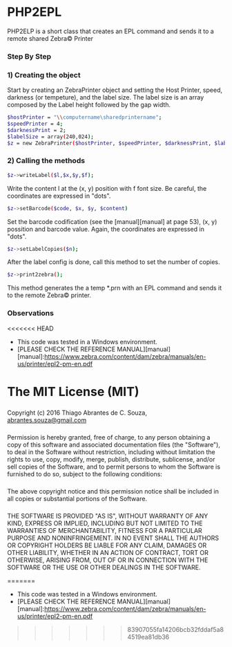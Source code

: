 # PHP2EPL

PHP2ELP is a short class that creates an EPL command and sends it to a remote shared Zebra© Printer

### Step By Step

### 1) Creating the object
Start by creating an ZebraPrinter object and setting the Host Printer,
speed, darkness (or tempeture), and the label size. The label size is an array composed by the Label height followed by the gap
width.

```sh
$hostPrinter = "\\computername\sharedprintername";
$speedPrinter = 4;
$darknessPrint = 2;
$labelSize = array(240,024);
$z = new ZebraPrinter($hostPrinter, $speedPrinter, $darknessPrint, $labelSize);
```

### 2) Calling the methods
```sh
$z->writeLabel($l,$x,$y,$f);
```
Write the content l at the (x, y) position with f font size. Be careful, the coordinates are expressed in "dots".

```sh
$z->setBarcode($code, $x, $y, $content)
```
Set the barcode codification (see the [manual][manual] at page 53), (x, y) possition and barcode value. Again, the coordinates are expressed in "dots".

```sh
$z->setLabelCopies($n);
```
After the label config is done, call this method to set the number of copies.  

```sh
$z->print2zebra();
```
This method generates the a temp *.prn with an EPL command and sends it to the remote Zebra© printer.


### Observations 
<<<<<<< HEAD

 - This code was tested in a Windows environment.
 - [PLEASE CHECK THE REFERENCE MANUAL][manual]
 [manual]:https://www.zebra.com/content/dam/zebra/manuals/en-us/printer/epl2-pm-en.pdf

 ###
 
 
# The MIT License (MIT)
###
Copyright (c) 2016  Thiago Abrantes de C. Souza, <abrantes.souza@gmail.com>
###
Permission is hereby granted, free of charge, to any person obtaining a copy of
this software and associated documentation files (the "Software"), to deal in
the Software without restriction, including without limitation the rights to
use, copy, modify, merge, publish, distribute, sublicense, and/or sell copies of
the Software, and to permit persons to whom the Software is furnished to do so,
subject to the following conditions:
###
The above copyright notice and this permission notice shall be included in all
copies or substantial portions of the Software.
###
THE SOFTWARE IS PROVIDED "AS IS", WITHOUT WARRANTY OF ANY KIND, EXPRESS OR
IMPLIED, INCLUDING BUT NOT LIMITED TO THE WARRANTIES OF MERCHANTABILITY, FITNESS
FOR A PARTICULAR PURPOSE AND NONINFRINGEMENT. IN NO EVENT SHALL THE AUTHORS OR
COPYRIGHT HOLDERS BE LIABLE FOR ANY CLAIM, DAMAGES OR OTHER LIABILITY, WHETHER
IN AN ACTION OF CONTRACT, TORT OR OTHERWISE, ARISING FROM, OUT OF OR IN
CONNECTION WITH THE SOFTWARE OR THE USE OR OTHER DEALINGS IN THE SOFTWARE.

        
          
=======
 - This code was tested in a Windows environment.
 - [PLEASE CHECK THE REFERENCE MANUAL][manual]
 [manual]:https://www.zebra.com/content/dam/zebra/manuals/en-us/printer/epl2-pm-en.pdf
>>>>>>> 83907055fa14206bcb32fddaf5a84519ea81db36
